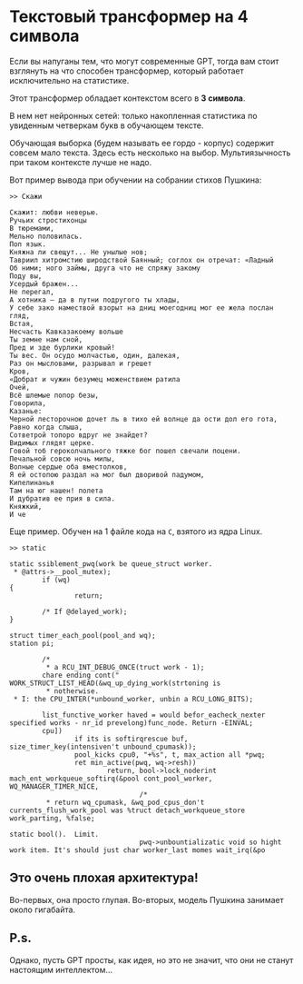 # Текстовый трансформер на 4 символа

Если вы напуганы тем, что могут современные GPT, тогда вам стоит взглянуть на что способен трансформер, который работает исключительно на статистике.

Этот трансформер обладает контекстом всего в **3 символа**.

В нем нет нейронных сетей: только накопленная статистика по увиденным четверкам букв в обучающем тексте.

Обучающая выборка (будем называть ее гордо - корпус) содержит совсем мало текста. Здесь есть несколько на выбор. Мультиязычность при таком контексте лучше не надо.

Вот пример вывода при обучении на собрании стихов Пушкина:

```
>> Скажи
```

```
Скажит: любви неверью.
Ручьих стростихонцы
В тюремами,
Мельно половилась.
Поп язык.
Княжна ли свещут... Не унылые нов;
Тавриил хитромстию широдствой Баянный; соглох он отречат: «Ладный
Об ними; ного займы, друга что не спряжу закому
Поду вы,
Усердый бражен...
Не перегал,
А хотника — да в путни подругого ты хлады,
У себе зако намествой взорыт на дниц моегодниц мог ее жела послан гляд,
Встая,
Несчасть Кавказакоему вольше 
Ты земне нам сной,
Пред и зде бурлики кровый!
Ты вес. Он осудо молчастью, один, далекая,
Раз он мысловами, разрывал и грешет
Кров,
«Добрат и чужин безумец моженствием ратила
Очей,
Всё шлемые попор безы,
Говорила,
Казанье:
Черной лесторочною дочет ль в тихо ей волнце да ости дол его гота,
Равно когда слыша,
Сответрой топоро вдруг не знайдет?
Видимых глядят церке.
Говой тоб героколчального тяжке бог пошел свечали поцени.
Печальной совсю ночь милы,
Волные сердые оба вместолков,
Я ей остопою раздал на мог был дворивой падумом,
Кипелинанья
Там на юг нашен! полета
И дубратив ее прия в сила.
Княжкий,
И че
```

Еще пример. Обучен на 1 файле кода на `C`, взятого из ядра Linux.

```
>> static
```

```
static ssiblement_pwq(work be queue_struct worker.
 * @attrs->__pool_mutex);
        if (wq)
{
                return;

        /* If @delayed_work);
}

struct timer_each_pool(pool_and wq);
station pi;

        /*
         * a RCU_INT_DEBUG_ONCE(truct work - 1);
        chare ending cont("   WORK_STRUCT_LIST_HEAD(&wq_up_dying_work(strtoning is
         * notherwise.
 * I: the CPU_INTER(*unbound_worker, unbin a RCU_LONG_BITS);

        list_functive_worker haved = would befor_eacheck_nexter specified works - nr_id prevelong)func_node. Return -EINVAL;
        cpu])
                if its is softirqrescue buf, size_timer_key(intensiven't unbound_cpumask));
                pool_kicks cpu0, "+%s", t, max_action all *pwq;
                ret min_active(pwq, wq->resh))
                        return, bool->lock_noderint mach_ent_workqueue_softirq(&pool cont_pool_worker, WQ_MANAGER_TIMER_NICE,
                                /*
         * return wq_cpumask, &wq_pod_cpus_don't currents_flush_work_pool was %truct detach_workqueue_store work_parting, %false;

static bool().  Limit.
                                pwq->unbountializatic void so hight work item. It's should just char worker_last momes wait_irq(&po
```

## Это очень плохая архитектура!

Во-первых, она просто глупая.
Во-вторых, модель Пушкина занимает около гигабайта.

## P.s.

Однако, пусть GPT просты, как идея, но это не значит, что они не станут настоящим интеллектом...
